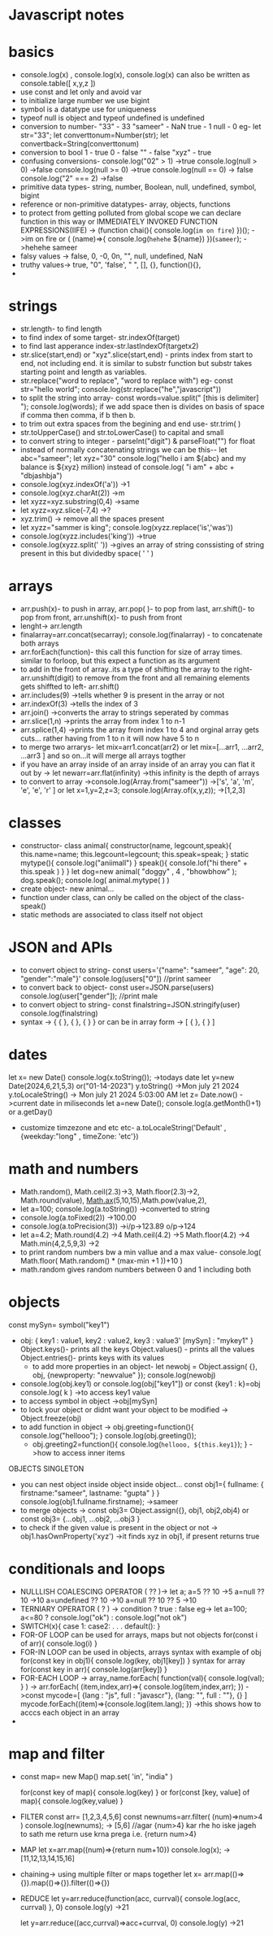 # Javascript notes

# basics

- console.log(x) , console.log(x), console.log(x) can also be written as
console.table([ x,y,z ])
- use const and let only and avoid var
- to initialize large number we use bigint
- symbol is a datatype use for uniqueness
- typeof null is object and typeof undefined is undefined
- conversion to number-
"33" - 33
"sameer" - NaN
true - 1
null - 0
eg- let str="33"; let converttonum=Number(str); let convertback=String(converttonum)
- conversion to bool
1 - true
0 - false
"" - false
"xyz" - true
- confusing conversions-
console.log("02" > 1) ->true
console.log(null > 0) ->false
console.log(null >= 0) ->true
console.log(null == 0) -> false
console.log("2" === 2) ->false
- primitive data types- string, number, Boolean, null, undefined, symbol, bigint
- reference or non-primitive datatypes- array, objects, functions
- to protect from getting polluted from global scope we can declare function in this way or IMMEDIATELY INVOKED FUNCTION EXPRESSIONS(IIFE) ->
(function chai(){
console.log(`im on fire`)
})(); ->im on fire
or
( (name)=>{
console.log(`hehehe` ${name})
})(`sameer`); ->hehehe sameer
- falsy values -> false, 0, -0, 0n, "", null, undefined, NaN
- truthy values-> true, "0", 'false', " ", [], {}, function(){},
- 

# strings

- str.length- to find length
- to find index of some target- str.indexOf(target)
- to find last apperance index-str.lastIndexOf(targetx2)
- str.slice(start,end) or "xyz".slice(start,end) - prints index from start to end, not including end. it is similar to substr function but substr takes starting point and length as variables.
- str.replace("word to replace", "word to replace with") eg- const str="hello world"; console.log(str.replace("he","javascript"))
- to split the string into array- const words=value.split(" [this is delimiter] "); console.log(words); if we add space then is divides on basis of space if comma then comma, if b then b.
- to trim out extra spaces from the begining and end use- str.trim( )
- str.toUpperCase() and str.toLowerCase() to capital and small
- to convert string to integer - parseInt("digit") & parseFloat("") for float
- instead of normally concatenating strings we can be this--
let abc="sameer"; let xyz="30"
console.log("hello i am ${abc} and my balance is ${xyz} million)
instead of console.log( "i am" + abc + "dbjashbja")
- console.log(xyz.indexOf('a')) ->1
- console.log(xyz.charAt(2)) ->m
- let xyzz=xyz.substring(0,4) ->same
- let xyzz=xyz.slice(-7,4) ->?
- xyz.trim() -> remove all the spaces present
- let xyzz="sammer is king";
console.log(xyzz.replace('is','was'))
- console.log(xyzz.includes('king')) ->true
- console.log(xyzz.split(' ')) ->gives an array of string conssisting of string present in this but dividedby space( ' ' )

# arrays

- arr.push(x)- to push in array, arr.pop( )- to pop from last, arr.shift()- to pop from front, arr.unshift(x)- to push from front
- lenght-> arr.length
- finalarray=arr.concat(secarray); console.log(finalarray) - to concatenate both arrays
- arr.forEach(function)- this call this function for size of array times. similar to forloop, but this expect a function as its argument
- to add in the front of array..its a type of shifting the array to the right- arr.unshift(digit)
to remove from the front and all remaining elements gets shiffted to left- arr.shift()
- arr.includes(9) ->tells whether 9 is present in the array or not
- arr.indexOf(3) ->tells the index of 3
- arr.join() ->converts the array to strings seperated by commas
- arr.slice(1,n) ->prints the array from index 1 to n-1
- arr.splice(1,4) ->prints the array from index 1 to 4 and orginal array gets cuts... rather having from 1 to n it will now have 5 to n
- to merge two arrarys-
let mix=arr1.concat(arr2) or
let mix=[...arr1, ...arr2, ...arr3 ] and so on...it will merge all arrays togther
- if you have an array inside of an array inside of an array you can flat it out by -> let newarr=arr.flat(infinity) ->this infinity is the depth of arrays
- to convert to array ->console.log(Array.from("sameer")) ->['s', 'a', 'm', 'e', 'e', 'r' ] or
let x=1,y=2,z=3; console.log(Array.of(x,y,z)); ->[1,2,3]

# classes

- constructor- class animal{
constructor(name, legcount,speak){
this.name=name;
this.legcount=legcount;
this.speak=speak;
}
static mytype(){
console.log("aniimall")
}
speak(){
console.lof("hi there" + this.speak )
}
}
let dog=new animal( "doggy" , 4 , "bhowbhow" );
dog.speak();
console.log( animal.mytype( ) )
- create object- new animal...
- function under class, can only be called on the object of the class- speak()
- static methods are associated to class itself not object

# JSON and APIs

- to convert object to string-
const users='{"name": "sameer", "age": 20, "gender":"male"}'
console.log(users["0"]) //print sameer
- to convert back to object-
const user=JSON.parse(users)
console.log(user["gender"]); //print male
- to convert object to string-
const finalstring=JSON.stringify(user)
console.log(finalstring)
- syntax -> {
{ },
{ },
{ }
}
or can be in array form -> [
{ },
{ }
]

# dates

let x= new Date()
console.log(x.toString());  ->todays date
let y=new Date(2024,6,21,5,3)   or("01-14-2023")
y.toString()   ->Mon july 21 2024
y.toLocaleString()   -> Mon july 21 2024 5:03:00 AM
let z= Date.now()  ->current date in miliseconds
let a=new Date();  console.log(a.getMonth()+1)
or a.getDay()

- customize timzezone and etc etc-
a.toLocaleString('Default' , {weekday:"long" , timeZone: 'etc'})

# math and numbers

- Math.random(), Math.ceil(2.3)->3, Math.floor(2.3)->2, Math.round(value), [Math.ax](http://math.ax/)(5,10,15),Math.pow(value,2),
- let a=100; console.log(a.toString()) ->converted to string
- console.log(a.toFixed(2)) ->100.00
- console.log(a.toPrecision(3)) ->i/p->123.89 o/p->124
- let a=4.2; Math.round(4.2) ->4
Math.ceil(4.2) ->5 Math.floor(4.2) ->4
Math.min(4,2,5,9,3) ->2
- to print random numbers bw a min vallue and a max value-
console.log( Math.floor( Math.random() * (max-min +1 ))+10 )
- math.random gives random numbers between 0 and 1 including both

# objects

const mySyn= symbol("key1")

- obj: {
key1 : value1,
key2 : value2,
key3 : value3'
[mySyn] : "mykey1"
}
Object.keys()- prints all the keys
Object.values() - prints all the values
Object.entries()- prints keys with its values
    - to add more properties in an object-
    let newobj = Object.assign( {}, obj, {newproperty: "newvalue" });
    console.log(newobj)
- console.log(obj.key1) or console.log(obj["key1"]) or const {key1 : k}=obj console.log( k ) ->to access key1 value
- to access symbol in object ->obj[mySyn]
- to lock your object or didnt want your object to be modified -> Object.freeze(obj)
- to add function in object ->
obj.greeting=function(){
console.log("hellooo");
}
console.log(obj.greeting());
    - obj.greeting2=function(){
    console.log(`hellooo, ${this.key1}`);
    } ->how to access inner items

OBJECTS SINGLETON

- you can nest object inside object inside object...
const obj1={
fullname: {
firstname:"sameer",
lastname: "gupta"
}
}
console.log(obj1.fullname.firstname); ->sameer
- to merge objects -> const obj3= Object.assign({}, obj1, obj2,obj4) or
const obj3= {...obj1, ...obj2, ...obj3 }
- to check if the given value is present in the object or not ->
obj1.hasOwnProperty('xyz') ->it finds xyz in obj1, if present returns true


# conditionals and loops

- NULLLISH COALESCING OPERATOR ( ?? )->
let a;
a=5 ?? 10 ->5
a=null ?? 10 ->10
a=undefined ?? 10 ->10
a=null ?? 10 ?? 5 ->10
- TERNIARY OPERATOR ( ? ) ->
condition ? true : false
eg->
let a=100;
a<=80 ? console.log("ok") : console.log("not ok")
- SWITCH(x){
case 1:
case2:
.
.
.
default():
}
- FOR-OF LOOP
can be used for arrays, maps but not objects
for(const i of arr){
console.log(i)
}
- FOR-IN LOOP
can be used in objects, arrays
syntax with example of obj
for(const key in obj1){
console.log(key, obj1[key])
}
syntax for array
for(const key in arr){
console.log(arr[key])
}
- FOR-EACH LOOP
-> array_name.forEach( function(val){
console.log(val);
} )
-> arr.forEach( (item,index,arr)=>{
console.log(item,index,arr);
})
->const mycode=[ {lang : "js", full : "javascr"}, {lang: "", full : ""}, {} ]
mycode.forEach((item)=>{console.log(item.lang);
}) ->this shows how to acccs each object in an array
- 

# map and filter

- const map= new Map()
map.set( 'in', "india" )
    
    for(const key of map){
    console.log(key)
    }    or
    for(const [key, value] of map){
    console.log(key,value)
    }
    
- FILTER
const arr= [1,2,3,4,5,6]
const newnums=arr.filter( (num)=>num>4 )
console.log(newnums); -> [5,6]
//agar {num>4} kar rhe ho iske jageh to sath me return use krna prega i.e. {return num>4}
- MAP
let x=arr.map((num)=>{return num+10})
console.log(x); ->[11,12,13,14,15,16]
- chaining->
using multiple filter or maps together
let x= arr.map(()=>{}).map(()=>{}).filter(()=>{})
- REDUCE
let y=arr.reduce(function(acc, currval){
console.log(acc, currval) }, 0)
console.log(y) ->21
    
    let y=arr.reduce((acc,currval)=>acc+currval, 0)
    console.log(y)  ->21
